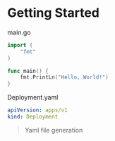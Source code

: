 # Getting Started

main.go
```go
import (
    "fmt"
)

func main() {
    fmt.PrintLn("Hello, World!")
}
```

Deployment.yaml
```yaml
apiVersion: apps/v1
kind: Deployment
```
> Yaml file generation 